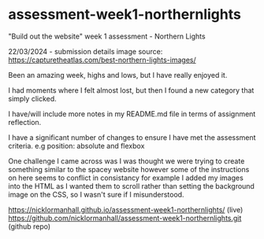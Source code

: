 # assessment-week1-northernlights

"Build out the website" week 1 assessment - Northern Lights

22/03/2024 - submission details
image source: https://capturetheatlas.com/best-northern-lights-images/

Been an amazing week, highs and lows, but I have really enjoyed it.

I had moments where I felt almost lost, but then I found a new category that simply clicked.

I have/will include more notes in my README.md file in terms of assignment reflection.

I have a significant number of changes to ensure I have met the assessment criteria. e.g position: absolute and flexbox

One challenge I came across was I was thought we were trying to create something similar to the spacey website however some of the instructions on here seems to conflict in consistancy for example I added my images into the HTML as I wanted them to scroll rather than setting the background image on the CSS, so I wasn't sure if I misunderstood.

https://nicklormanhall.github.io/assessment-week1-northernlights/ (live)
https://github.com/nicklormanhall/assessment-week1-northernlights.git (github repo)
